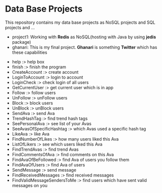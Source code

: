 # Data Base Projects
This repository contains my data base projects as NoSQL projects and SQL projects and ...<br/>
- project1:
Working with **Redis** as NoSQL(hosting with Java by using **jedis** package)<br/>
- ghanari:
This is my final project. **Ghanari** is something **Twitter** which has these capabilities <br/>
* help :> help box
* finish :> finish the program
* CreateAccount :> create account
* LoginToAccount :> login to account
* LoginCheck :> check login of all users
* GetCurrentUser :> get current user which is in app
* Follow :> follow users
* UnFollow :> unFollow users
* Block :> block users
* UnBlock :> unBlock users
* SendAva :> send Ava
* TrendHashTag :> find trend hash tags
* SeePersonalAva :> see list of your Avas
* SeeAvasOfSpecificHashtag :> which Avas used a specific hash tag
* LikeAva :> like Ava
* FindNumberOfLikes :> how many users liked this Ava
* ListOfLikers :> see which users liked this Ava
* FindTrendAvas :> find trend Avas
* FindCommentsOfAva :> find comments on this Ava
* FindAvaOfBeFollowed :> find Ava of users you follow them
* FindAvaOfUsers :> find Ava of users
* SendMessage :> send message
* FindReceivedMessages :> find received messages
* FindValidMessageSendersToMe :> find users which have sent valid messages on you

